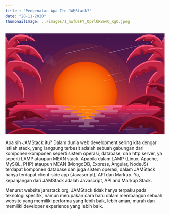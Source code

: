 ```yaml
---
title : "Pengenalan Apa Itu JAMStack?"
date: "28-11-2020"
thumbnailImage: ../images/1_mwfDsFY_OpYlURBevO_KgQ.jpeg
---
```


![](../images/1_mwfDsFY_OpYlURBevO_KgQ.jpeg )

<!-- ![alt text](../images/photo6170486373958658705.jpg) -->

Apa sih JAMStack itu? Dalam dunia web development sering kita dengar istilah stack, yang langsung terbesit adalah sebuah gabungan dari komponen-komponen seperti sistem operasi, database, dan http server, ya seperti LAMP ataupun MEAN stack. Apabila dalam LAMP (Linux, Apache, MySQL, PHP) ataupun MEAN (MongoDB, Express, Angular, NodeJS) terdapat komponen database dan juga sistem operasi, dalam JAMStack hanya terdapat client-side app (Javascript), API dan Markup. Ya, kepanjangan dari JAMStack adalah Javascript, API and Markup Stack.


Menurut website jamstack.org, JAMStack tidak hanya terpaku pada teknologi spesifik, namun merupakan cara baru dalam membangun sebuah website yang memiliki performa yang lebih baik, lebih aman, murah dan memiliki developer experience yang lebih baik.
